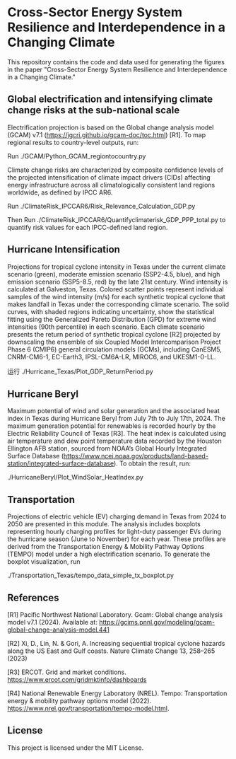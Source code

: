 # Cross-Sector Energy System Resilience and Interdependence in a Changing Climate

This repository contains the code and data used for generating the figures in the paper "Cross-Sector Energy System Resilience and Interdependence in a Changing Climate."



## Global electrification and intensifying climate change risks at the sub-national scale

Electrification projection is based on the Global change analysis model (GCAM) v7.1 (https://jgcri.github.io/gcam-doc/toc.html) [R1].  To map regional results to country-level outputs, run:

Run ./GCAM/Python_GCAM_regiontocountry.py

Climate change risks are characterized by composite confidence levels of the projected intensification of climate impact drivers (CIDs) affecting energy infrastructure across all climatologically consistent land regions worldwide, as defined by IPCC AR6.

Run ./ClimateRisk_IPCCAR6/Risk_Relevance_Calculation_GDP.py

Then Run ./ClimateRisk_IPCCAR6/Quantifyclimaterisk_GDP_PPP_total.py to quantify risk values for each IPCC-defined land region.



## Hurricane Intensification

Projections for tropical cyclone intensity in Texas under the current climate scenario (green), moderate emission scenario (SSP2-4.5, blue), and high emission scenario (SSP5-8.5, red) by the late 21st century. Wind intensity is calculated at Galveston, Texas. Colored scatter points represent individual samples of the wind intensity (m/s) for each synthetic tropical cyclone that makes landfall in Texas under the corresponding climate scenario. The solid curves, with shaded regions indicating uncertainty, show the statistical fitting using the Generalized Pareto Distribution (GPD) for extreme wind intensities (90th percentile) in each scenario. Each climate scenario presents the return period of synthetic tropical cyclone [R2] projected by downscaling the ensemble of six Coupled Model Intercomparison Project Phase 6 (CMIP6) general circulation models (GCMs), including CanESM5, CNRM-CM6-1, EC-Earth3, IPSL-CM6A-LR, MIROC6, and UKESM1-0-LL.

运行 ./Hurricane_Texas/Plot_GDP_ReturnPeriod.py



## Hurricane Beryl

Maximum potential of wind and solar generation and the associated heat index in Texas during Hurricane Beryl from July 7th to July 17th, 2024. The maximum generation potential for renewables is recorded hourly by the Electric Reliability Council of Texas [R3]. The heat index is calculated using air temperature and dew point temperature data recorded by the Houston Ellington AFB station, sourced from NOAA’s Global Hourly Integrated Surface Database (https://www.ncei.noaa.gov/products/land-based-station/integrated-surface-database). To obtain the result, run:

./HurricaneBeryl/Plot_WindSolar_HeatIndex.py





## Transportation

Projections of electric vehicle (EV) charging demand in Texas from 2024 to 2050 are presented in this module. The analysis includes boxplots representing hourly charging profiles for light-duty passenger EVs during the hurricane season (June to November) for each year. These profiles are derived from the Transportation Energy & Mobility Pathway Options (TEMPO) model under a high electrification scenario. To generate the boxplot visualization,  run

./Transportation_Texas/tempo_data_simple_tx_boxplot.py



## References

[R1] Pacific Northwest National Laboratory. Gcam: Global change analysis model v7.1 (2024). Available at: https://gcims.pnnl.gov/modeling/gcam-global-change-analysis-model.441

[R2] Xi, D., Lin, N. & Gori, A. Increasing sequential tropical cyclone hazards along the US East and Gulf coasts. Nature Climate Change 13, 258–265 (2023)

[R3] ERCOT. Grid and market conditions. https://www.ercot.com/gridmktinfo/dashboards

[R4] National Renewable Energy Laboratory (NREL). Tempo: Transportation energy & mobility pathway
options model (2022). https://www.nrel.gov/transportation/tempo-model.html.



## License

This project is licensed under the MIT License.